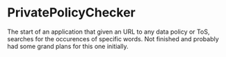 # PrivatePolicyChecker
The start of an application that given an URL to any data policy or ToS, searches for the occurences of specific words. Not finished and probably had some grand plans for this one initially.
